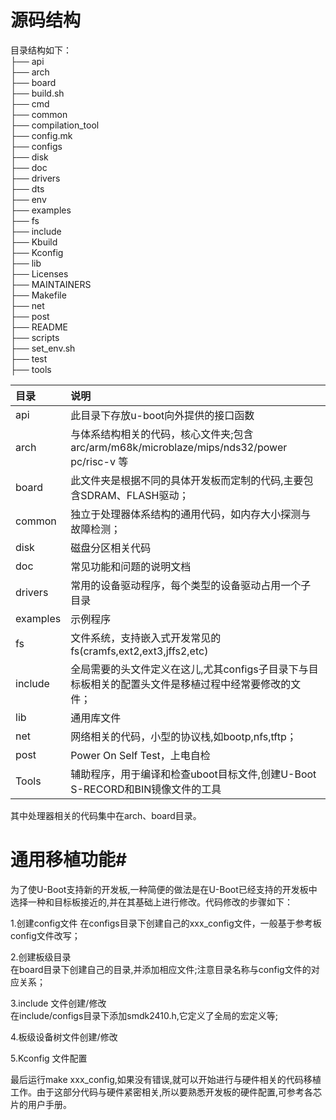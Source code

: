 # 源码结构
目录结构如下：  
├── api  
├── arch  
├── board  
├── build.sh  
├── cmd  
├── common  
├── compilation_tool  
├── config.mk  
├── configs  
├── disk  
├── doc  
├── drivers  
├── dts  
├── env  
├── examples  
├── fs  
├── include  
├── Kbuild  
├── Kconfig  
├── lib  
├── Licenses  
├── MAINTAINERS  
├── Makefile  
├── net  
├── post  
├── README  
├── scripts  
├── set_env.sh  
├── test  
├── tools   

| 目录 | 说明 |
|  :---  |  :---  |
| api | 此目录下存放u-boot向外提供的接口函数 |
| arch | 与体系结构相关的代码，核心文件夹;包含arc/arm/m68k/microblaze/mips/nds32/power pc/risc-v 等 |
|board |此文件夹是根据不同的具体开发板而定制的代码,主要包含SDRAM、FLASH驱动；|
|common |独立于处理器体系结构的通用代码，如内存大小探测与故障检测；|
|disk |磁盘分区相关代码|
|doc |常见功能和问题的说明文档|
|drivers |常用的设备驱动程序，每个类型的设备驱动占用一个子目录|
|examples |示例程序|
|fs |文件系统，支持嵌入式开发常见的fs(cramfs,ext2,ext3,jffs2,etc)|
|include |全局需要的头文件定义在这儿,尤其configs子目录下与目标板相关的配置头文件是移植过程中经常要修改的文件；|
|lib |通用库文件|
|net |网络相关的代码，小型的协议栈,如bootp,nfs,tftp；|
|post |Power On Self Test，上电自检|
|Tools |辅助程序，用于编译和检查uboot目标文件,创建U-Boot S-RECORD和BIN镜像文件的工具|

其中处理器相关的代码集中在arch、board目录。
# 通用移植功能#

为了使U-Boot支持新的开发板,一种简便的做法是在U-Boot已经支持的开发板中选择一种和目标板接近的,并在其基础上进行修改。代码修改的步骤如下：  

1.创建config文件
  在configs目录下创建自己的xxx_config文件，一般基于参考板config文件改写； 
 
2.创建板级目录   
  在board目录下创建自己的目录,并添加相应文件;注意目录名称与config文件的对应关系；

3.include 文件创建/修改  
  在include/configs目录下添加smdk2410.h,它定义了全局的宏定义等; 

4.板级设备树文件创建/修改  
 
5.Kconfig 文件配置  
 
最后运行make xxx_config,如果没有错误,就可以开始进行与硬件相关的代码移植工作。由于这部分代码与硬件紧密相关,所以要熟悉开发板的硬件配置,可参考各芯片的用户手册。  




